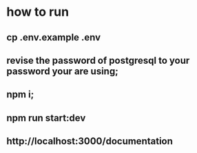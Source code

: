 # how to run
## cp .env.example .env
## revise the password of postgresql to your password your are using;
## npm i;
## npm run start:dev
## http://localhost:3000/documentation
